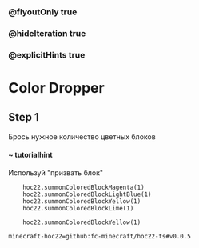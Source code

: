 ### @flyoutOnly true
### @hideIteration true
### @explicitHints true


# Color Dropper

## Step 1  
Брось нужное количество цветных блоков  

#### ~ tutorialhint 
Используй "призвать блок"  

```ghost
    hoc22.summonColoredBlockMagenta(1)
    hoc22.summonColoredBlockLightBlue(1)
    hoc22.summonColoredBlockYellow(1)
    hoc22.summonColoredBlockLime(1) 
```
```template
    hoc22.summonColoredBlockYellow(1)      
```
```package
minecraft-hoc22=github:fc-minecraft/hoc22-ts#v0.0.5
```